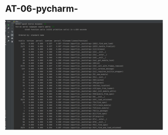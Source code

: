 # AT-06-pycharm-
![Иллюстрация к проекту](https://github.com/pavel248/AT-06-pycharm-/raw/images/filter.jpg)
